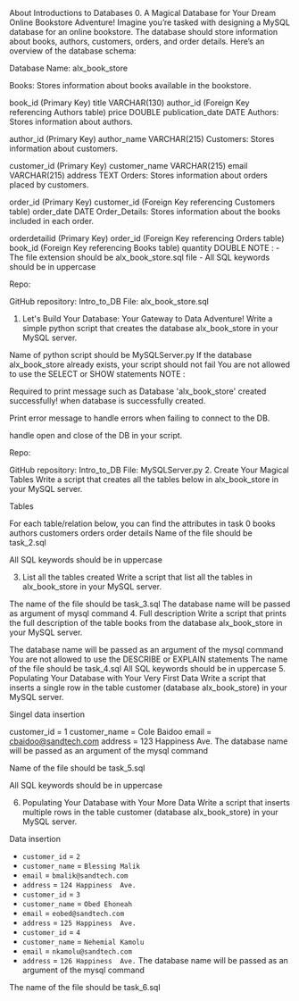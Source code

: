 About Introductions to Databases
0. A Magical Database for Your Dream Online Bookstore Adventure!
Imagine you’re tasked with designing a MySQL database for an online bookstore. The database should store information about books, authors, customers, orders, and order details. Here’s an overview of the database schema:

Database Name: alx_book_store

Books: Stores information about books available in the bookstore.

book_id (Primary Key)
title VARCHAR(130)
author_id (Foreign Key referencing Authors table)
price DOUBLE
publication_date DATE
Authors: Stores information about authors.

author_id (Primary Key)
author_name VARCHAR(215)
Customers: Stores information about customers.

customer_id (Primary Key)
customer_name VARCHAR(215)
email VARCHAR(215)
address TEXT
Orders: Stores information about orders placed by customers.

order_id (Primary Key)
customer_id (Foreign Key referencing Customers table)
order_date DATE
Order_Details: Stores information about the books included in each order.

orderdetailid (Primary Key)
order_id (Foreign Key referencing Orders table)
book_id (Foreign Key referencing Books table)
quantity DOUBLE
NOTE : - The file extension should be alx_book_store.sql file - All SQL keywords should be in uppercase

Repo:

GitHub repository: Intro_to_DB
File: alx_book_store.sql
1. Let's Build Your Database: Your Gateway to Data Adventure!
Write a simple python script that creates the database alx_book_store in your MySQL server.

Name of python script should be MySQLServer.py
If the database alx_book_store already exists, your script should not fail
You are not allowed to use the SELECT or SHOW statements
NOTE :

Required to print message such as Database 'alx_book_store' created successfully! when database is successfully created.

Print error message to handle errors when failing to connect to the DB.

handle open and close of the DB in your script.

Repo:

GitHub repository: Intro_to_DB
File: MySQLServer.py
2. Create Your Magical Tables
Write a script that creates all the tables below in alx_book_store in your MySQL server.

Tables

For each table/relation below, you can find the attributes in task 0
books
authors
customers
orders
order details
Name of the file should be task_2.sql

All SQL keywords should be in uppercase

3. List all the tables created
Write a script that list all the tables in alx_book_store in your MySQL server.

The name of the file should be task_3.sql
The database name will be passed as argument of mysql command
4. Full description
Write a script that prints the full description of the table books from the database alx_book_store in your MySQL server.

The database name will be passed as an argument of the mysql command
You are not allowed to use the DESCRIBE or EXPLAIN statements
The name of the file should be task_4.sql
All SQL keywords should be in uppercase
5. Populating Your Database with Your Very First Data
Write a script that inserts a single row in the table customer (database alx_book_store) in your MySQL server.

Singel data insertion

customer_id = 1
customer_name = Cole Baidoo
email = cbaidoo@sandtech.com
address = 123 Happiness Ave.
The database name will be passed as an argument of the mysql command

Name of the file should be task_5.sql

All SQL keywords should be in uppercase

6. Populating Your Database with Your More Data
Write a script that inserts multiple rows in the table customer (database alx_book_store) in your MySQL server.

Data insertion

- `customer_id` = `2`
- `customer_name` = `Blessing Malik`
- `email` = `bmalik@sandtech.com`
- `address` = `124 Happiness  Ave.`
- `customer_id` = `3`
- `customer_name` = `Obed Ehoneah`
- `email` = `eobed@sandtech.com`
- `address` = `125 Happiness  Ave.`
- `customer_id` = `4`
- `customer_name` = `Nehemial Kamolu`
- `email` = `nkamolu@sandtech.com`
- `address` = `126 Happiness  Ave.`
The database name will be passed as an argument of the mysql command

The name of the file should be task_6.sql